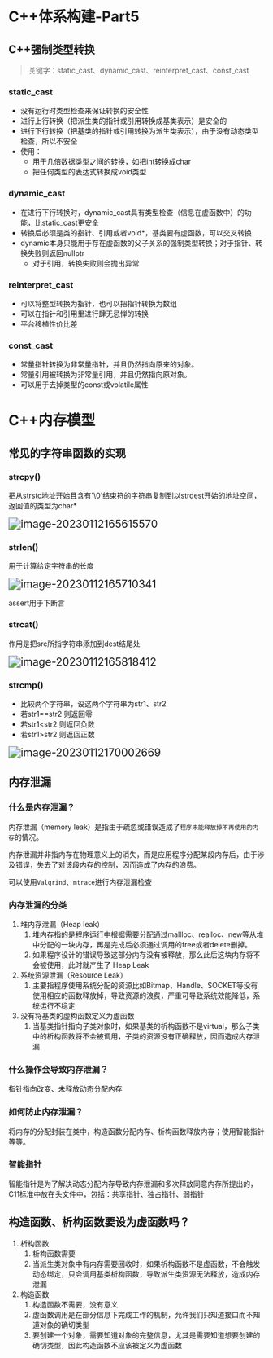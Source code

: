 # C++体系构建-Part5

## C++强制类型转换

> 关键字：static_cast、dynamic_cast、reinterpret_cast、const_cast

### static_cast

- 没有运行时类型检查来保证转换的安全性
- 进行上行转换（把派生类的指针或引用转换成基类表示）是安全的
- 进行下行转换（把基类的指针或引用转换为派生类表示），由于没有动态类型检查，所以不安全
- 使用：
  - 用于几倍数据类型之间的转换，如把int转换成char
  - 把任何类型的表达式转换成void类型

### dynamic_cast

- 在进行下行转换时，dynamic_cast具有类型检查（信息在虚函数中）的功能，比static_cast更安全
- 转换后必须是类的指针、引用或者void*，基类要有虚函数，可以交叉转换
- dynamic本身只能用于存在虚函数的父子关系的强制类型转换；对于指针、转换失败则返回nullptr
  - 对于引用，转换失败则会抛出异常

### reinterpret_cast

- 可以将整型转换为指针，也可以把指针转换为数组
- 可以在指针和引用里进行肆无忌惮的转换
- 平台移植性价比差

### const_cast

- 常量指针转换为非常量指针，并且仍然指向原来的对象。
- 常量引用被转换为非常量引用，并且仍然指向原对象。
- 可以用于去掉类型的const或volatile属性

# C++内存模型

## 常见的字符串函数的实现

### strcpy()

把从strstc地址开始且含有'\0'结束符的字符串复制到以strdest开始的地址空间，返回值的类型为char*

<img src="https://happygoing.oss-cn-beijing.aliyuncs.com/img/image-20230112165615570.png" alt="image-20230112165615570" style="zoom:150%;" />

### strlen()

用于计算给定字符串的长度

<img src="https://happygoing.oss-cn-beijing.aliyuncs.com/img/image-20230112165710341.png" alt="image-20230112165710341" style="zoom:150%;" />

assert用于下断言

### strcat()

作用是把src所指字符串添加到dest结尾处

<img src="https://happygoing.oss-cn-beijing.aliyuncs.com/img/image-20230112165818412.png" alt="image-20230112165818412" style="zoom:150%;" />

### strcmp()

- 比较两个字符串，设这两个字符串为str1、str2
- 若str1==str2 则返回零
- 若str1<str2 则返回负数
- 若str1>str2 则返回正数

<img src="https://happygoing.oss-cn-beijing.aliyuncs.com/img/image-20230112170002669.png" alt="image-20230112170002669" style="zoom:150%;" />

## 内存泄漏

### 什么是内存泄漏？

内存泄漏（memory leak）是指由于疏忽或错误造成了`程序未能释放掉不再使用的内存`的情况。

内存泄漏并非指内存在物理意义上的消失，而是应用程序分配某段内存后，由于涉及错误，失去了对该段内存的控制，因而造成了内存的浪费。

可以使用`Valgrind`、`mtrace`进行内存泄漏检查

### 内存泄漏的分类

1. 堆内存泄漏（Heap leak）
   1. 堆内存指的是程序运行中根据需要分配通过mallloc、realloc、new等从堆中分配的一块内存，再是完成后必须通过调用的free或者delete删掉。
   2. 如果程序设计的错误导致这部分内存没有被释放，那么此后这块内存将不会被使用，此时就产生了 Heap Leak
2. 系统资源泄漏（Resource Leak）
   1. 主要指程序使用系统分配的资源比如Bitmap、Handle、SOCKET等没有使用相应的函数释放掉，导致资源的浪费，严重可导致系统效能降低，系统运行不稳定
3. 没有将基类的虚构函数定义为虚函数
   1. 当基类指针指向子类对象时，如果基类的析构函数不是virtual，那么子类中的析构函数将不会被调用，子类的资源没有正确释放，因而造成内存泄漏

### 什么操作会导致内存泄漏？

指针指向改变、未释放动态分配内存

### 如何防止内存泄漏？

将内存的分配封装在类中，构造函数分配内存、析构函数释放内存；使用智能指针等等。

### 智能指针

智能指针是为了解决动态分配内存导致内存泄漏和多次释放同意内存所提出的，C11标准中放在<memory>头文件中，包括：共享指针、独占指针、弱指针

## 构造函数、析构函数要设为虚函数吗？

1. 析构函数
   1. 析构函数需要
   2. 当派生类对象中有内存需要回收时，如果析构函数不是虚函数，不会触发动态绑定，只会调用基类析构函数，导致派生类资源无法释放，造成内存泄漏
2. 构造函数
   1. 构造函数不需要，没有意义
   2. 虚函数调用是在部分信息下完成工作的机制，允许我们只知道接口而不知道对象的确切类型
   3. 要创建一个对象，需要知道对象的完整信息，尤其是需要知道想要创建的确切类型，因此构造函数不应该被定义为虚函数